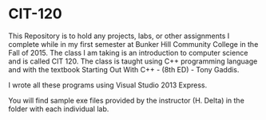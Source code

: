 # CIT-120
This Repository is to hold any projects, labs, or other assignments I complete while in my first semester at Bunker Hill Community College in the Fall of 2015. The class I am taking is an introduction to computer science and is called CIT 120. The class is taught using C++ programming language and with the textbook Starting Out With C++ - (8th ED) - Tony Gaddis.

I wrote all these programs using Visual Studio 2013 Express.

You will find sample exe files provided by the instructor (H. Delta) in the folder with each individual lab.
